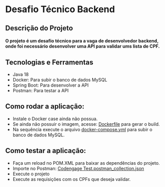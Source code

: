 # Desafio Técnico Backend

## Descrição do Projeto

#### O projeto é um desafio técnico para a vaga de desenvolvedor backend, onde foi necessário desenvolver uma API para validar ums lista de CPF.

## Tecnologias e Ferramentas
* Java 18
* Docker: Para subir o banco de dados MySQL
* Spring Boot: Para desenvolver a API
* Postman: Para testar a API

## Como rodar a aplicação:
* Instale o Docker case ainda não possua.
* Se ainda não possuir o imagem, acesse: [Dockerfile](src%2Fmain%2Fresources%2FDockerfile) para gerar o build.
* Na sequência execute o arquivo [docker-compose.yml](src%2Fmain%2Fresources%2Fdocker-compose.yml) para subir o banco de dados MySQL.

## Como testar a aplicação:
* Faça um reload no POM.XML para baixar as dependências do projeto.
* Importe no Postman: [Codengage Test.postman_collection.json](src%2Fmain%2Fresources%2FRequests%20Postman%2FCodengage%20Test.postman_collection.json)
* Execute o projeto
* Execute as requisições com os CPFs que deseja validar.